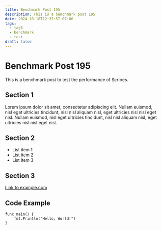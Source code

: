 ```yaml
---
title: Benchmark Post 195
description: This is a benchmark post 195
date: 2024-10-18T12:37:57-07:00
tags:
  - tag5
  - benchmark
  - test
draft: false
---
```


# Benchmark Post 195

This is a benchmark post to test the performance of Scribes.

## Section 1

Lorem ipsum dolor sit amet, consectetur adipiscing elit. Nullam
euismod, nisl eget ultricies tincidunt, nisl nisl aliquam nisl, eget
ultricies nisl nisl eget nisl. Nullam euismod, nisl eget ultricies
tincidunt, nisl nisl aliquam nisl, eget ultricies nisl nisl eget nisl.

## Section 2

- List item 1
- List item 2
- List item 3

## Section 3

[Link to example.com](https://example.com)

## Code Example

```
func main() {
    fmt.Println("Hello, World!")
}
```
